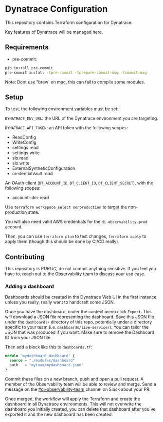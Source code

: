 # Dynatrace Configuration

This repository contains Terraform configuration for Dynatrace.

Key features of Dynatrace will be managed here.

## Requirements
- pre-commit:

```bash
pip install pre-commit
pre-commit install -tpre-commit -tprepare-commit-msg -tcommit-msg
```
Note: Dont use "brew' on mac, this can fail to compile some modules.

## Setup

To test, the following environment variables must be set:

`DYNATRACE_ENV_URL`: the URL of the Dynatrace environment you are targeting.

`DYNATRACE_API_TOKEN`: an API token with the following scopes:

- ReadConfig
- WriteConfig
- settings.read
- settings.write
- slo.read
- slo.write
- ExternalSyntheticConfiguration
- credentialVault.read

An OAuth client (`DT_ACCOUNT_ID`, `DT_CLIENT_ID`, `DT_CLIENT_SECRET`), with the following scopes:

- account-idm-read

Use `terraform workspace select nonproduction` to target the non-production state.

You will also need valid AWS credentials for the `di-observability-prod` account.

Then, you can use `terraform plan` to test changes, `terraform apply` to apply them (though this should be done by CI/CD really).

## Contributing

This repository is *PUBLIC*, do not commit anything sensitive. If you feel you have to, reach out to the Observability team to discuss your use case.

### Adding a dashboard

Dashboards should be created in the Dynatrace Web UI in the first instance, unless you really, really want to handcraft some JSON.

Once you have the dashboard, under the context menu click `Export`. This will download a JSON file representing the dashboard. Save this JSON file under the `dashboards/` directory of this repo, potentially under a directory specific to your team (i.e. `dashboards/live-service/`). You can tailor the JSON that was produced if you want. Make sure to remove the Dashboard ID from your JSON file. 

Then add a block like this to `dashboards.tf`:

```terraform
module "mydashboard_dashboard" {
  source = "./modules/dashboard"
  path   = "myteam/mydashboard.json"
}
```

Commit these files on a new branch, push and open a pull request. A member of the Observability team will be able to review and merge. Send a message on the [#di-observability-team](https://gds.slack.com/archives/C04UF0B02NR) channel on Slack about your PR.

Once merged, the workflow will apply the Terraform and create the dashboard in all Dynatrace environments. This will not overwrite the dashboard you initially created, you can delete that dashboard after you've exported it and the new dashboard has been created.
